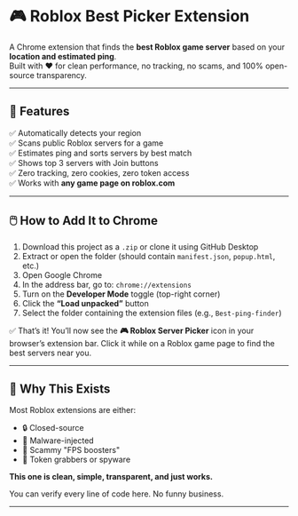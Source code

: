 # 🎮 Roblox Best Picker Extension

A Chrome extension that finds the **best Roblox game server** based on your **location and estimated ping**.  
Built with ❤️ for clean performance, no tracking, no scams, and 100% open-source transparency.

---

## 🚀 Features

✅ Automatically detects your region  
✅ Scans public Roblox servers for a game  
✅ Estimates ping and sorts servers by best match  
✅ Shows top 3 servers with Join buttons  
✅ Zero tracking, zero cookies, zero token access  
✅ Works with **any game page on roblox.com**

---
## 🖱️ How to Add It to Chrome

1. Download this project as a `.zip` or clone it using GitHub Desktop
2. Extract or open the folder (should contain `manifest.json`, `popup.html`, etc.)
3. Open Google Chrome
4. In the address bar, go to: `chrome://extensions`
5. Turn on the **Developer Mode** toggle (top-right corner)
6. Click the **“Load unpacked”** button
7. Select the folder containing the extension files (e.g., `Best-ping-finder`)

✅ That’s it! You’ll now see the **🎮 Roblox Server Picker** icon in your browser’s extension bar.
Click it while on a Roblox game page to find the best servers near you.

---

## 🧠 Why This Exists

Most Roblox extensions are either:
- 🔒 Closed-source
- 🦠 Malware-injected
- 🧢 Scammy "FPS boosters"
- 🧹 Token grabbers or spyware

**This one is clean, simple, transparent, and just works.**

You can verify every line of code here. No funny business.

---

